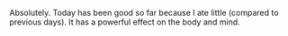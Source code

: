 Absolutely. Today has been good so far because I ate little (compared to previous days).
It has a powerful effect on the body and mind.